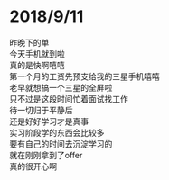 # 2018/9/11
昨晚下的单  
今天手机就到啦   
真的是快啊嘻嘻    
第一个月的工资先预支给我的三星手机嘻嘻   
老早就想搞一个三星的全屏啦   
只不过是这段时间忙着面试找工作    
待一切归于平静后    
还是好好学习才是真事    
实习阶段学的东西会比较多   
要有自己的时间去沉淀学习的   
就在刚刚拿到了offer    
真的很开心啊  

